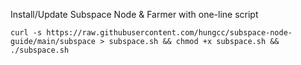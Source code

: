 Install/Update Subspace Node & Farmer with one-line script

`curl -s https://raw.githubusercontent.com/hungcc/subspace-node-guide/main/subspace > subspace.sh && chmod +x subspace.sh && ./subspace.sh`
